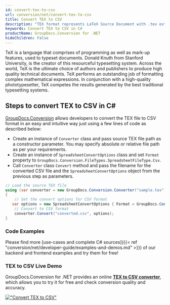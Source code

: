 ```yaml
---
id: convert-tex-to-csv
url: conversion/net/convert-tex-to-csv
title: Convert TEX to CSV
description: "TEX format represents LaTeX Source Document with .tex extension. Learn how to convert TEX to CSV file programmatically in C# language using GroupDocs.Conversion for .NET library."
keywords: Convert TEX to CSV in C#
productName: GroupDocs.Conversion for .NET
hideChildren: False
---
```


TeX is a language that comprises of programming as well as mark-up features, used to typeset documents. Donald Knuth from Stanford University, is the creator of this resourceful typesetting system. Across the world, TeX is the ultimate choice of authors and publishers to produce high quality technical documents. TeX performs an outstanding job of formatting complex mathematical expressions. In conjunction with a high-quality phototypesetter, TeX competes the results generated by the best traditional typesetting systems.

## Steps to convert TEX to CSV in C#

[GroupDocs.Conversion](https://products.groupdocs.com/conversion/net) allows developers to convert the TEX file to CSV format in an easy and intuitive way just using a few lines of code as described below:

* Create an instance of `Converter` class and pass source TEX file path as a constructor parameter. You may specify absolute or relative file path as per your requirements. 
* Create an instance of `SpreadsheetConvertOptions` class and set `Format` property to `GroupDocs.Conversion.FileTypes.SpreadsheetFileType.Csv`.
* Call `Converter` class `Convert` method and pass the filename for the converted CSV file and the `SpreadsheetConvertOptions` object from the previous step as parameters.

```csharp
// Load the source TEX file
using (var converter = new GroupDocs.Conversion.Converter("sample.tex"))
{
    // Set the convert options for CSV format
   var options = new SpreadsheetConvertOptions { Format = GroupDocs.Conversion.FileTypes.SpreadsheetFileType.Csv };
    // Convert to CSV format
    converter.Convert("converted.csv", options);
}
```

### Code Examples

Please find more [use-cases and complete C# sources]({{< ref "conversion/net/developer-guide/examples-and-demos.md" >}}) of our backend and frontend examples and try them for free!

### TEX to CSV Live Demo

GroupDocs.Conversion for .NET provides an online [**TEX to CSV converter**](https://products.groupdocs.app/conversion/tex-to-csv), which allows you to try it for free and check conversion quality and accuracy.

[!["Convert TEX to CSV"](conversion/net/images/convert-to-csv/convert-tex-to-csv.png)](https://products.groupdocs.app/conversion/tex-to-csv)